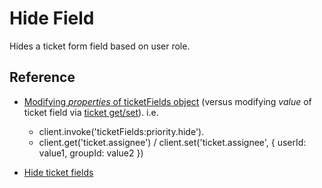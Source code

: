 # Hide Field

Hides a ticket form field based on user role.

## Reference
* [Modifying _properties_ of ticketFields object](https://developer.zendesk.com/apps/docs/core-api/client_api#client.invokeobj) (versus modifying _value_ of ticket field via [ticket get/set](https://developer.zendesk.com/apps/docs/support-api/ticket_sidebar#ticket.assignee)). i.e.  
  * client.invoke('ticketFields:priority.hide').
  * client.get('ticket.assignee') / client.set('ticket.assignee', { userId: value1, groupId: value2 })  
  

* [Hide ticket fields](https://developer.zendesk.com/apps/docs/support-api/ticket_sidebar#ticketfield.hide)
